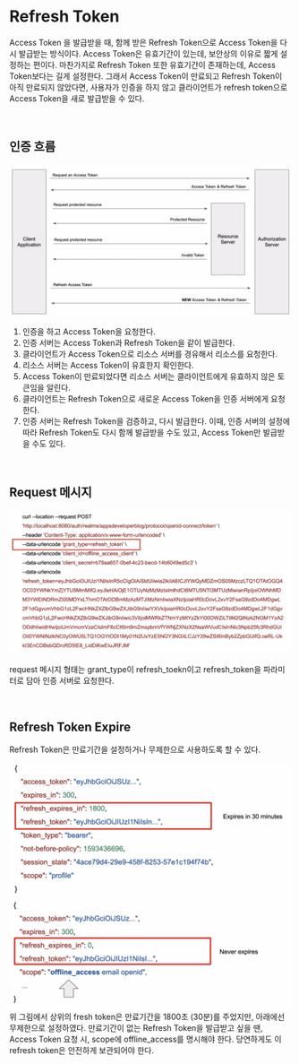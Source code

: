 # Refresh Token

Access Token 을 발급받을 때, 함께 받은 Refresh Token으로 Access Token을 다시 발급받는 방식이다. Access Token은 유효기간이 있는데, 보안상의 이유로 짧게 설정하는 편이다. 마찬가지로 Refresh Token 또한 유효기간이 존재하는데, Access Token보다는 길게 설정한다. 그래서 Access Token이 만료되고 Refresh Token이 아직 만료되지 않았다면, 사용자가 인증을 하지 않고 클라이언트가 refresh token으로 Access Token을 새로 발급받을 수 있다.

<br/>

## 인증 흐름

<img src="images/refresh/flow.png">

1. 인증을 하고 Access Token을 요청한다.
2. 인증 서버는 Access Token과 Refresh Token을 같이 발급한다.
3. 클라이언트가 Access Token으로 리소스 서버를 경유해서 리소스를 요청한다.
4. 리소스 서버는 Access Token이 유효한지 확인한다.
5. Access Token이 만료되었다면 리소스 서버는 클라이언트에게 유효하지 않은 토큰임을 알린다.
6. 클라이언트는 Refresh Token으로 새로운 Access Token을 인증 서버에게 요청한다.
7. 인증 서버는 Refresh Token을 검증하고, 다시 발급한다. 이때, 인증 서버의 설정에 따라 Refresh Token도 다시 함께 발급받을 수도 있고, Access Token만 발급받을 수도 있다.

<br/>

## Request 메시지

<img src="images/refresh/request.png">

request 메시지 형태는 grant_type이 refresh_toekn이고 refresh_token을 파라미터로 담아 인증 서버로 요청한다.

<br/>

## Refresh Token Expire

Refresh Token은 만료기간을 설정하거나 무제한으로 사용하도록 할 수 있다.

<img src="images/refresh/refresh token expire.png">
위 그림에서 상위의 fresh token은 만료기간을 1800초 (30분)를 주었지만, 아래에선 무제한으로 설정하였다. 만료기간이 없는 Refresh Token을 발급받고 싶을 땐, Access Token 요청 시, scope에 offline_access를 명시해야 한다. 당연하게도 이 refresh token은 안전하게 보관되어야 한다.

